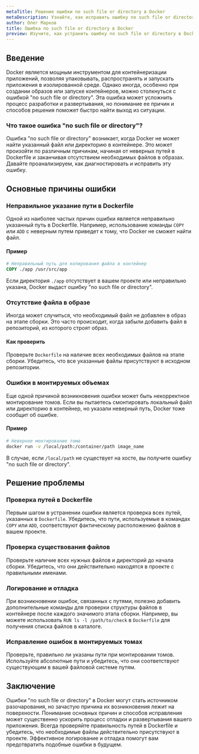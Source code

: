 ```yaml
---
metaTitle: Решение ошибки no such file or directory в Docker
metaDescription: Узнайте, как исправить ошибку no such file or directory в Docker и обеспечить корректную работу контейнеров. Примеры и лучшие практики в нашей статье
author: Олег Марков
title: Ошибка no such file or directory в Docker
preview: Изучите, как устранить ошибку no such file or directory в Docker. Отладка, диагностика и примеры помогут вам эффективно решать эту проблему
---
```


## Введение

Docker является мощным инструментом для контейнеризации приложений, позволяя упаковывать, распространять и запускать приложения в изолированной среде. Однако иногда, особенно при создании образов или запуске контейнеров, можно столкнуться с ошибкой "no such file or directory". Эта ошибка может усложнить процесс разработки и развертывания, но понимание ее причин и способов решения поможет быстро найти выход из ситуации.

### Что такое ошибка "no such file or directory"?

Ошибка "no such file or directory" возникает, когда Docker не может найти указанный файл или директорию в контейнере. Это может произойти по различным причинам, начиная от неверных путей в Dockerfile и заканчивая отсутствием необходимых файлов в образах. Давайте проанализируем, как диагностировать и исправить эту ошибку.

## Основные причины ошибки

### Неправильное указание пути в Dockerfile

Одной из наиболее частых причин ошибки является неправильно указанный путь в Dockerfile. Например, использование команды `COPY` или `ADD` с неверным путем приведет к тому, что Docker не сможет найти файл.

#### Пример

```dockerfile
# Неправильный путь для копирования файла в контейнер
COPY ./app /usr/src/app
```

Если директория `./app` отсутствует в вашем проекте или неправильно указана, Docker выдаст ошибку "no such file or directory".

### Отсутствие файла в образе

Иногда может случиться, что необходимый файл не добавлен в образ на этапе сборки. Это часто происходит, когда забыли добавить файл в репозиторий, из которого строят образ.

#### Как проверить

Проверьте `Dockerfile` на наличие всех необходимых файлов на этапе сборки. Убедитесь, что все указанные файлы присутствуют в исходном репозитории.

### Ошибки в монтируемых объемах

Еще одной причиной возникновения ошибки может быть некорректное монтирование томов. Если вы пытаетесь смонтировать локальный файл или директорию в контейнер, но указали неверный путь, Docker тоже сообщит об ошибке.

#### Пример

```bash
# Неверное монтирование тома
docker run -v /local/path:/container/path image_name
```

В случае, если `/local/path` не существует на хосте, вы получите ошибку "no such file or directory".

## Решение проблемы

### Проверка путей в Dockerfile

Первым шагом в устранении ошибки является проверка всех путей, указанных в `Dockerfile`. Убедитесь, что пути, используемые в командах `COPY` или `ADD`, соответствуют фактическому расположению файлов в вашем проекте.

### Проверка существования файлов

Проверьте наличие всех нужных файлов и директорий до начала сборки. Убедитесь, что они действительно находятся в проекте с правильными именами.

### Логирование и отладка

При возникновении ошибок, связанных с путями, полезно добавить дополнительные команды для проверки структуры файлов в контейнере после каждого значимого этапа сборки. Например, вы можете использовать `RUN ls -l /path/to/check` в `Dockerfile` для получения списка файлов в каталоге.

### Исправление ошибок в монтируемых томах

Проверьте, правильно ли указаны пути при монтировании томов. Используйте абсолютные пути и убедитесь, что они соответствуют существующим в вашей файловой системе путям.

## Заключение

Ошибки "no such file or directory" в Docker могут стать источником разочарования, но зачастую причина их возникновения лежит на поверхности. Понимание основных причин и способов исправления может существенно ускорить процесс отладки и развертывания вашего приложения. Всегда проверяйте правильность путей в Dockerfile и убедитесь, что необходимые файлы действительно присутствуют в проекте. Эффективное логирование и отладка помогут вам предотвратить подобные ошибки в будущем.